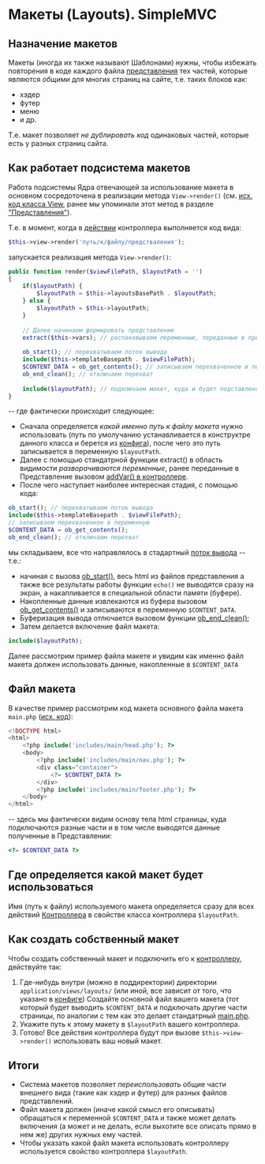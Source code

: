 
# Макеты (Layouts). SimpleMVC
## Назначение макетов

Макеты (иногда их также называют Шаблонами) нужны, чтобы  избежать повторения в коде каждого файла [представления](Views.md) тех частей, которые являются _общими_ для многих  страниц  на сайте, т.е. таких блоков как:
* хэдер
* футер
* меню
* и др.

Т.е. макет позволяет _не дублировать код_ одинаковых частей, которые есть у разных страниц сайта.

## Как работает подсистема макетов

Работа подсистемы Ядра отвечающей за использование макета  в основном сосредоточена в реализации метода `View->render()` (см. [исх. код класса View](https://github.com/it-for-free/SimpleMVC/blob/master/src/mvc/View.php#L1), ранее мы упоминали этот метод в разделе ["Представления"](Views.md)).

Т.е. в момент, когда в [действии](Controllers.md) контроллера выполняется код вида:
```php
$this->view->render('путь/к/файлу/предстваления');
```
запускается реализация метода `View->render()`:
```php
public function render($viewFilePath, $layoutPath = '')
{
    if($layoutPath) {
        $layoutPath = $this->layoutsBasePath . $layoutPath; 
    } else {
        $layoutPath = $this->layoutPath;
    }
    
    // Далее начинаем формировать представление
    extract($this->vars); // распаковываем переменные, переданные в представление (VIEW)
    
    ob_start(); // перехватываем поток вывода
    include($this->templateBasepath . $viewFilePath); 
    $CONTENT_DATA = ob_get_contents(); // записываем перехваченное в переменную
    ob_end_clean(); // отключаем перехват
    
    include($layoutPath); // подключаем макет, куда и будет подставлено 
}
```
-- где фактически происходит следующее:
  
  * Сначала определяется _какой именно путь к файлу макета_ нужно использовать (путь по умолучанию устанавливается в конструктре данного класса и берется из [конфига](Config.md)), после чего это путь записывается в переменную `$layoutPath`.
  * Далее с помощью стандатрной функции extract() в область видимости _разворачиваются переменные_, ранее переданные в Представление вызовом [addVar() в контроллере](Views.md).
  * После чего наступает наиболее интересная стадия, с помощью кода:
```php
ob_start(); // перехватываем поток вывода
include($this->templateBasepath . $viewFilePath); 
// записываем перехваченное в переменную
$CONTENT_DATA = ob_get_contents(); 
ob_end_clean(); // отключаем перехват
```
мы складываем, все что направлялось в стадартный [поток вывода](http://fkn.ktu10.com/?q=node/12190) -- т.е.:
* начиная с вызова [ob_start()](https://www.php.net/manual/ru/function.ob-start.php), весь html из файлов представления а также все результаты работы функции `echo()` не выводятся сразу на экран, а накапливается в специальной области памяти (буфере).
* Накопленные данные извлекаются из буфера вызовом [ob_get_contents()](https://www.php.net/manual/ru/function.ob-get-contents.php) и записываются в переменную `$CONTENT_DATA`.
* Буферизация вывода отлючается вызовом функции [ob_end_clean()](https://www.php.net/manual/ru/function.ob-end-clean.php);
* Затем делается включение файл макета:
```php
include($layoutPath); 
```

Далее рассмотрим пример файла макете и увидим как именно файл макета должен использовать данные, накопленные в `$CONTENT_DATA`

## Файл макета

В качестве пример рассмотрим код макета основного файла макета `main.php` ([исх. код](https://github.com/it-for-free/SimpleMVC-example/blob/master/application/views/layouts/main.php#L1)):
```php
<!DOCTYPE html>
<html>
    <?php include('includes/main/head.php'); ?>
    <body> 
        <?php include('includes/main/nav.php'); ?>
        <div class="container">
            <?= $CONTENT_DATA ?>
        </div>
        <?php include('includes/main/footer.php'); ?>
    </body>
</html>
```
-- здесь мы фактически видим основу тела html страницы, куда подключаются разные части и в том числе выводятся данные полученные в Представлении:
```php
<?= $CONTENT_DATA ?>
```

## Где определяется какой макет будет использоваться

Имя (путь к файлу) используемого макета определяется сразу для всех действий [Контроллера](Controllers.md) в свойстве класса контроллера `$layoutPath`.

## Как создать собственный макет

Чтобы создать собственный макет и подключить его к [контроллеру](Controllers.md), действуйте так:
1. Где-нибудь внутри (можно в поддиректории) директории `application/views/layouts/` (или иной, все зависит от того, что указано в [конфиге](Confing.md)) Создайте основной файл вашего макета (тот который будет выводить `$CONTENT_DATA` и подключать другие части страницы, по аналогии с тем как это делает стандатрный [main.php](https://github.com/it-for-free/SimpleMVC-example/blob/master/application/views/layouts/main.php#L1).
2. Укажите путь к этому макету в `$layoutPath` вашего контроллера.
3. Готово! Все действия контроллера будут при вызове `$this->view->render()` использовать ваш новый макет.

## Итоги

* Система макетов позволяет _переиспользовать_ общие части внешнего вида (такие как хэдер и футер) для разных файлов представлений.
* Файл макета должен (иначе какой смысл его описывать) обращаться к переменной `$CONTENT_DATA` и также может делать включения (а может и не делать, если выхотите все описать прямо в нем же) других нужных ему частей.
* Чтобы указать какой файл макета использовать контроллеру используется свойство контроллера `$layoutPath`.






